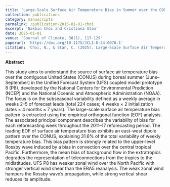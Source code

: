 ```yaml
---
title: "Large-Scale Surface Air Temperature Bias in Summer over the CONUS and its Relationship to Tropical Central Pacific Convection in the UFS Prototype 8"
collection: publications
category: manuscripts
permalink: /publication/2015-01-01-choi
excerpt: 'Nakbin Choi and Cristiana Stan'
date: 2025-01-01
venue: 'Journal of Climate, 38(1), 117-129'
paperurl: 'https://doi.org/10.1175/JCLI-D-24-0078.1'
citation: 'Choi, N., & Stan, C. (2025). Large-Scale Surface Air Temperature Bias in Summer over the CONUS and Its Relationship to Tropical Central Pacific Convection in the UFS Prototype 8. Journal of Climate, 38(1), 117-129.'
---
```


**Abstract**

This study aims to understand the source of surface air temperature bias over the contiguous United States (CONUS) during boreal summer (June–September) in the Unified Forecast System (UFS) coupled model prototype 8 (P8), developed by the National Centers for Environmental Prediction (NCEP) and the National Oceanic and Atmospheric Administration (NOAA). The focus is on the subseasonal variability defined as a weekly average in weeks 2–5 of forecast leads (total 224 cases; 4 weeks × 2 initialization dates × 4 months × 7 years). The large-scale surface air temperature bias pattern is extracted using the empirical orthogonal function (EOF) analysis. The associated principal component describes the variability of bias for each reforecasting week throughout the 2011–17 reforecasting period. The leading EOF of surface air temperature bias exhibits an east–west dipole pattern over the CONUS, explaining 31.6% of the total variability of weekly temperature bias. This bias pattern is strongly related to the upper-level Rossby wave induced by a bias in convection over the central tropical Pacific. Furthermore, the mean bias of background flow in the extratropics degrades the representation of teleconnections from the tropics to the midlatitudes. UFS P8 has weaker zonal wind over the North Pacific with stronger vertical wind shear than the ERA5 reanalysis. The weak zonal wind hampers the Rossby wave’s propagation, while strong vertical shear reduces its amplitude.
